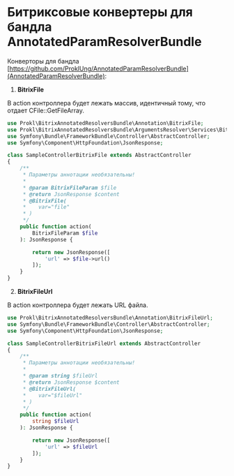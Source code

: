 # Битриксовые конвертеры для бандла AnnotatedParamResolverBundle

Конверторы для бандла [https://github.com/ProklUng/AnnotatedParamResolverBundle](AnnotatedParamResolverBundle):

1) **BitrixFile**

В action контроллера будет лежать массив, идентичный тому, что отдает CFile::GetFileArray.

~~~php
use Prokl\BitrixAnnotatedResolversBundle\Annotation\BitrixFile;
use Prokl\BitrixAnnotatedResolversBundle\ArgumentsResolver\Services\BitrixFileParam;
use Symfony\Bundle\FrameworkBundle\Controller\AbstractController;
use Symfony\Component\HttpFoundation\JsonResponse;

class SampleControllerBitrixFile extends AbstractController
{
    /**
     * Параметры аннотации необязательны!
     *
     * @param BitrixFileParam $file
     * @return JsonResponse $content
     * @BitrixFile(
     *    var="file"
     * )
     */
    public function action(
        BitrixFileParam $file
    ): JsonResponse {

        return new JsonResponse([
            'url' => $file->url()
        ]);
    }
}
~~~

2) **BitrixFileUrl**
 
В action контроллера будет лежать URL файла.

~~~php
use Prokl\BitrixAnnotatedResolversBundle\Annotation\BitrixFileUrl;
use Symfony\Bundle\FrameworkBundle\Controller\AbstractController;
use Symfony\Component\HttpFoundation\JsonResponse;

class SampleControllerBitrixFileUrl extends AbstractController
{
    /**
     * Параметры аннотации необязательны!
     *
     * @param string $fileUrl
     * @return JsonResponse $content
     * @BitrixFileUrl(
     *    var="$fileUrl"
     * )
     */
    public function action(
        string $fileUrl
    ): JsonResponse {

        return new JsonResponse([
            'url' => $fileUrl
        ]);
    }
}
~~~

